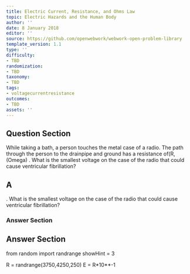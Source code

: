 ```yaml
---
title: Electric Current, Resistance, and Ohms Law
topic: Electric Hazards and the Human Body
author: ''
date: 8 January 2018
editor: ''
source: https://github.com/openwebwork/webwork-open-problem-library
template_version: 1.1
type: ''
difficulty:
- TBD
randomization:
- TBD
taxonomy:
- TBD
tags:
- voltagecurrentresistance
outcomes:
- TBD
assets: ''
---
```


## Question Section 

While taking a bath, a person touches the metal case of a radio. The path through the person to the drainpipe and ground has a resistance of(R,(Omega) . What is the smallest voltage on the case of the radio that could cause ventricular fibrillation?

## A
. What is the smallest voltage on the case of the radio that could cause ventricular fibrillation?
### Answer Section


## Answer Section

from random import randrange
showHint = 3

R = randrange(3750,4250,250)
E = R*10**-1